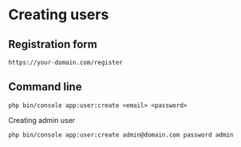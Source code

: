 # Creating users

## Registration form
```
https://your-domain.com/register
```

## Command line
```
php bin/console app:user:create <email> <password>
```
Creating admin user
```
php bin/console app:user:create admin@domain.com password admin
```